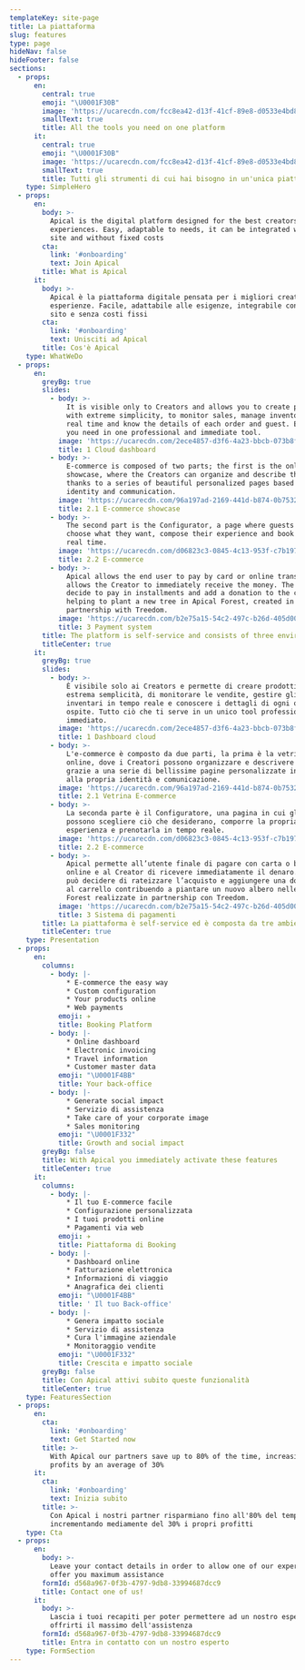 ```yaml
---
templateKey: site-page
title: La piattaforma
slug: features
type: page
hideNav: false
hideFooter: false
sections:
  - props:
      en:
        central: true
        emoji: "\U0001F30B"
        image: 'https://ucarecdn.com/fcc8ea42-d13f-41cf-89e8-d0533e4bd811/'
        smallText: true
        title: All the tools you need on one platform
      it:
        central: true
        emoji: "\U0001F30B"
        image: 'https://ucarecdn.com/fcc8ea42-d13f-41cf-89e8-d0533e4bd811/'
        smallText: true
        title: Tutti gli strumenti di cui hai bisogno in un'unica piattaforma
    type: SimpleHero
  - props:
      en:
        body: >-
          Apical is the digital platform designed for the best creators of
          experiences. Easy, adaptable to needs, it can be integrated with any
          site and without fixed costs
        cta:
          link: '#onboarding'
          text: Join Apical
        title: What is Apical
      it:
        body: >-
          Apical è la piattaforma digitale pensata per i migliori creatori di
          esperienze. Facile, adattabile alle esigenze, integrabile con ogni
          sito e senza costi fissi
        cta:
          link: '#onboarding'
          text: Unisciti ad Apical
        title: Cos'è Apical
    type: WhatWeDo
  - props:
      en:
        greyBg: true
        slides:
          - body: >-
              It is visible only to Creators and allows you to create products
              with extreme simplicity, to monitor sales, manage inventories in
              real time and know the details of each order and guest. Everything
              you need in one professional and immediate tool.
            image: 'https://ucarecdn.com/2ece4857-d3f6-4a23-bbcb-073b8f6ebd36/'
            title: 1 Cloud dashboard
          - body: >-
              E-commerce is composed of two parts; the first is the online
              showcase, where the Creators can organize and describe the offer
              thanks to a series of beautiful personalized pages based on their
              identity and communication.
            image: 'https://ucarecdn.com/96a197ad-2169-441d-b874-0b7532e0a64f/'
            title: 2.1 E-commerce showcase
          - body: >-
              The second part is the Configurator, a page where guests can
              choose what they want, compose their experience and book it in
              real time.
            image: 'https://ucarecdn.com/d06823c3-0845-4c13-953f-c7b19749d109/'
            title: 2.2 E-commerce
          - body: >-
              Apical allows the end user to pay by card or online transfer and
              allows the Creator to immediately receive the money. The user can
              decide to pay in installments and add a donation to the cart,
              helping to plant a new tree in Apical Forest, created in
              partnership with Treedom.
            image: 'https://ucarecdn.com/b2e75a15-54c2-497c-b26d-405d00e9deef/'
            title: 3 Payment system
        title: The platform is self-service and consists of three environments
        titleCenter: true
      it:
        greyBg: true
        slides:
          - body: >-
              È visibile solo ai Creators e permette di creare prodotti con
              estrema semplicità, di monitorare le vendite, gestire gli
              inventari in tempo reale e conoscere i dettagli di ogni ordine e
              ospite. Tutto ciò che ti serve in un unico tool professionale e
              immediato.
            image: 'https://ucarecdn.com/2ece4857-d3f6-4a23-bbcb-073b8f6ebd36/'
            title: 1 Dashboard cloud
          - body: >-
              L'e-commerce è composto da due parti, la prima è la vetrina
              online, dove i Creatori possono organizzare e descrivere l'offerta
              grazie a una serie di bellissime pagine personalizzate in base
              alla propria identità e comunicazione.
            image: 'https://ucarecdn.com/96a197ad-2169-441d-b874-0b7532e0a64f/'
            title: 2.1 Vetrina E-commerce
          - body: >-
              La seconda parte è il Configuratore, una pagina in cui gli ospiti
              possono scegliere ciò che desiderano, comporre la propria
              esperienza e prenotarla in tempo reale.
            image: 'https://ucarecdn.com/d06823c3-0845-4c13-953f-c7b19749d109/'
            title: 2.2 E-commerce
          - body: >-
              Apical permette all’utente finale di pagare con carta o bonifico
              online e al Creator di ricevere immediatamente il denaro. L’utente
              può decidere di rateizzare l’acquisto e aggiungere una donazione
              al carrello contribuendo a piantare un nuovo albero nelle Apical
              Forest realizzate in partnership con Treedom.
            image: 'https://ucarecdn.com/b2e75a15-54c2-497c-b26d-405d00e9deef/'
            title: 3 Sistema di pagamenti
        title: La piattaforma è self-service ed è composta da tre ambienti
        titleCenter: true
    type: Presentation
  - props:
      en:
        columns:
          - body: |-
              * E-commerce the easy way
              * Custom configuration
              * Your products online
              * Web payments
            emoji: ✈️
            title: Booking Platform
          - body: |-
              * Online dashboard
              * Electronic invoicing
              * Travel information
              * Customer master data
            emoji: "\U0001F4BB"
            title: Your back-office
          - body: |-
              * Generate social impact
              * Servizio di assistenza
              * Take care of your corporate image
              * Sales monitoring
            emoji: "\U0001F332"
            title: Growth and social impact
        greyBg: false
        title: With Apical you immediately activate these features
        titleCenter: true
      it:
        columns:
          - body: |-
              * Il tuo E-commerce facile
              * Configurazione personalizzata
              * I tuoi prodotti online
              * Pagamenti via web
            emoji: ✈️
            title: Piattaforma di Booking
          - body: |-
              * Dashboard online
              * Fatturazione elettronica
              * Informazioni di viaggio
              * Anagrafica dei clienti
            emoji: "\U0001F4BB"
            title: ' Il tuo Back-office'
          - body: |-
              * Genera impatto sociale
              * Servizio di assistenza
              * Cura l'immagine aziendale
              * Monitoraggio vendite
            emoji: "\U0001F332"
            title: Crescita e impatto sociale
        greyBg: false
        title: Con Apical attivi subito queste funzionalità
        titleCenter: true
    type: FeaturesSection
  - props:
      en:
        cta:
          link: '#onboarding'
          text: Get Started now
        title: >-
          With Apical our partners save up to 80% of the time, increasing their
          profits by an average of 30%
      it:
        cta:
          link: '#onboarding'
          text: Inizia subito
        title: >-
          Con Apical i nostri partner risparmiano fino all'80% del tempo
          incrementando mediamente del 30% i propri profitti
    type: Cta
  - props:
      en:
        body: >-
          Leave your contact details in order to allow one of our experts to
          offer you maximum assistance
        formId: d568a967-0f3b-4797-9db8-33994687dcc9
        title: Contact one of us!
      it:
        body: >-
          Lascia i tuoi recapiti per poter permettere ad un nostro esperto di
          offrirti il massimo dell'assistenza
        formId: d568a967-0f3b-4797-9db8-33994687dcc9
        title: Entra in contatto con un nostro esperto
    type: FormSection
---
```


